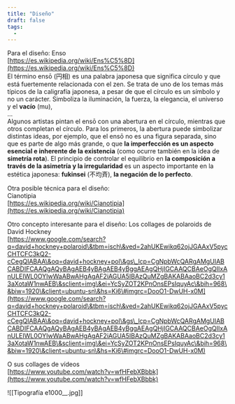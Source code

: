```yaml
---
title: "Diseño"
draft: false
tags:
  -
---
```

Para el diseño: Enso  
[https://es.wikipedia.org/wiki/Ens%C5%8D](https://es.wikipedia.org/wiki/Ens%C5%8D)  
El término ensō (円相) es una palabra japonesa que significa círculo y que está fuertemente relacionada con el zen. Se trata de uno de los temas más típicos de la caligrafía japonesa, a pesar de que el círculo es un símbolo y no un carácter. Simboliza la iluminación, la fuerza, la elegancia, el universo y el **vacío** (mu),  
…  
Algunos artistas pintan el ensō con una abertura en el círculo, mientras que otros completan el círculo. Para los primeros, la abertura puede simbolizar distintas ideas, por ejemplo, que el ensō no es una figura separada, sino que es parte de algo más grande, o que **la imperfección es un aspecto esencial e inherente de la existencia** (como ocurre también en la idea de **simetría rota**). El principio de controlar el equilibrio en **la composición a través de la asimetría y la irregularidad** es un aspecto importante en la estética japonesa: **fukinsei** (不均斉), **la negación de lo perfecto**.

Otra posible técnica para el diseño:  
Cianotipia  
[https://es.wikipedia.org/wiki/Cianotipia](https://es.wikipedia.org/wiki/Cianotipia)

Otro concepto interesante para el diseño: Los collages de polaroids de David Hockney  
[https://www.google.com/search?q=david+hockney+polaroid\&tbm=isch\&ved=2ahUKEwikq62ojJGAAxV5pycCHTCFC3kQ2-cCegQIABAA\&oq=david+hockney+pol\&gs\_lcp=CgNpbWcQARgAMgUIABCABDIFCAAQgAQyBAgAEB4yBAgAEB4yBggAEAgQHjIGCAAQCBAeOgQIIxAnULEIWL0OYIwWaABwAHgAgAF2iAGUA5IBAzQuMZgBAKABAaoBC2d3cy13aXotaW1nwAEB\&sclient=img\&ei=YcSyZOT2KPnOnsEPsIquyAc\&bih=968\&biw=1920\&client=ubuntu-sn\&hs=Ki6\#imgrc=DooO1-DwUH-x0M](https://www.google.com/search?q=david+hockney+polaroid\&tbm=isch\&ved=2ahUKEwikq62ojJGAAxV5pycCHTCFC3kQ2-cCegQIABAA\&oq=david+hockney+pol\&gs\_lcp=CgNpbWcQARgAMgUIABCABDIFCAAQgAQyBAgAEB4yBAgAEB4yBggAEAgQHjIGCAAQCBAeOgQIIxAnULEIWL0OYIwWaABwAHgAgAF2iAGUA5IBAzQuMZgBAKABAaoBC2d3cy13aXotaW1nwAEB\&sclient=img\&ei=YcSyZOT2KPnOnsEPsIquyAc\&bih=968\&biw=1920\&client=ubuntu-sn\&hs=Ki6\#imgrc=DooO1-DwUH-x0M)

O sus collages de vídeos  
[https://www.youtube.com/watch?v=wfHFebXBbbk](https://www.youtube.com/watch?v=wfHFebXBbbk)

![[Tipografía e1000__.jpg]]